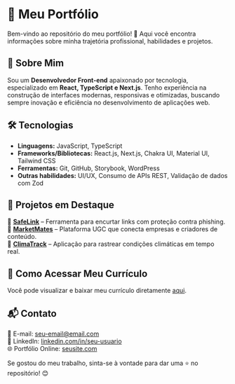 # 📄 Meu Portfólio

Bem-vindo ao repositório do meu portfólio! 🚀 Aqui você encontra informações sobre minha trajetória profissional, habilidades e projetos.  

## 🎯 Sobre Mim  
Sou um **Desenvolvedor Front-end** apaixonado por tecnologia, especializado em **React, TypeScript e Next.js**. Tenho experiência na construção de interfaces modernas, responsivas e otimizadas, buscando sempre inovação e eficiência no desenvolvimento de aplicações web.  

## 🛠️ Tecnologias  
- **Linguagens:** JavaScript, TypeScript  
- **Frameworks/Bibliotecas:** React.js, Next.js, Chakra UI, Material UI, Tailwind CSS  
- **Ferramentas:** Git, GitHub, Storybook, WordPress  
- **Outras habilidades:** UI/UX, Consumo de APIs REST, Validação de dados com Zod  

## 📌 Projetos em Destaque  
🔹 **[SafeLink](#)** – Ferramenta para encurtar links com proteção contra phishing.  
🔹 **[MarketMates](#)** – Plataforma UGC que conecta empresas e criadores de conteúdo.  
🔹 **[ClimaTrack](#)** – Aplicação para rastrear condições climáticas em tempo real.  

## 📂 Como Acessar Meu Currículo  
Você pode visualizar e baixar meu currículo diretamente [aqui](./meu-curriculo.pdf).  

## 📬 Contato  
📧 E-mail: [seu-email@email.com](mailto:seu-email@email.com)  
💼 LinkedIn: [linkedin.com/in/seu-usuario](https://linkedin.com/in/seu-usuario)  
🌐 Portfólio Online: [seusite.com](https://seusite.com)  

Se gostou do meu trabalho, sinta-se à vontade para dar uma ⭐ no repositório! 😊  
